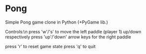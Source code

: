 # Pong
Simple Pong game clone in Python (+PyGame lib.)

Controls:\n
press 'w'/'s' to move the left paddle (player 1) up/down respectively
press 'up'/'down' arrow keys for the right paddle

press 'r' to reset game state
press 'q' to quit

